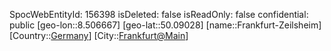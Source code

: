 ﻿---
location: [50.09028,8.506667]
type: Station
tags:
- geo/Station

---
SpocWebEntityId: 156398
isDeleted: false
isReadOnly: false
confidential: public
[geo-lon::8.506667]
[geo-lat::50.09028]
[name::Frankfurt-Zeilsheim]
[Country::[Germany](geo/Continent/Europe/Germany.md)]
[City::[Frankfurt@Main](geo/Continent/Europe/Germany/Hessen/Frankfurt@Main.md)]

